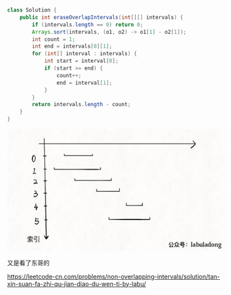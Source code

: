 ```java
class Solution {
    public int eraseOverlapIntervals(int[][] intervals) {
        if (intervals.length == 0) return 0;
        Arrays.sort(intervals, (o1, o2) -> o1[1] - o2[1]);
        int count = 1;
        int end = intervals[0][1];
        for (int[] interval : intervals) {
            int start = interval[0];
            if (start >= end) {
                count++;
                end = interval[1];
            }
        }
        return intervals.length - count;
    }
}
```

![1](pics/435non-overlapping-intervals/678752f150168fc2e53a36d30e589b76ef81a95943c018b01bef6a548bfafeeb-file_1566313617208)

又是看了东哥的

https://leetcode-cn.com/problems/non-overlapping-intervals/solution/tan-xin-suan-fa-zhi-qu-jian-diao-du-wen-ti-by-labu/


